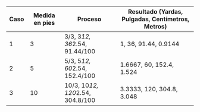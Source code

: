 | Caso | Medida en pies | Proceso                                                      | Resultado (Yardas, Pulgadas, Centímetros, Metros) |
|------|----------------|-------------------------------------------------------------|--------------------------------------------------|
| 1    | 3              | 3/3, 3*12, 36*2.54, 91.44/100                               | 1, 36, 91.44, 0.9144                             |
| 2    | 5              | 5/3, 5*12, 60*2.54, 152.4/100                               | 1.6667, 60, 152.4, 1.524                         |
| 3    | 10             | 10/3, 10*12, 120*2.54, 304.8/100                             | 3.3333, 120, 304.8, 3.048                        |

